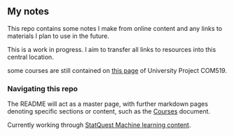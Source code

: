 ## My notes


This repo contains some notes I make from online content and any links to materials I plan to use in the future.

This is a work in progress. I aim to transfer all links to resources into this central location.

some courses are still contained on [this page](https://shielded-fortress-22361.herokuapp.com/guides) of University Project COM519.

### Navigating this repo

The README will act as a master page, with further markdown pages denoting specific sections or content, such as the [Courses](/Courses.md) document.

Currently working through [StatQuest Machine learning content](/statquest/README.md).

